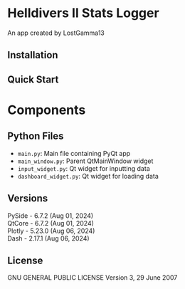 # Helldivers II Stats Logger

An app created by LostGamma13

## Installation


## Quick Start




# Components
## Python Files
- `main.py`: Main file containing PyQt app
- `main_window.py`: Parent QtMainWindow widget
- `input_widget.py`: Qt widget for inputting data
- `dashboard_widget.py`: Qt widget for loading data




## Versions
PySide - 6.7.2  (Aug 01, 2024)  
QtCore - 6.7.2  (Aug 01, 2024)  
Plotly - 5.23.0 (Aug 06, 2024)  
Dash   - 2.17.1 (Aug 06, 2024)

## License
GNU GENERAL PUBLIC LICENSE
Version 3, 29 June 2007